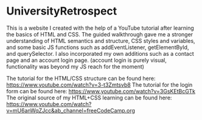 # UniversityRetrospect

This is a website I created with the help of a YouTube tutorial after learning the basics of HTML and CSS.
The guided walkthrough gave me a stronger understanding of HTML semantics and structure, CSS styles and variables, and some basic JS functions such as addEventListener, getElementById, and querySelector.
I also incorporated my own additions such as a contact page and an account login page.
  (account login is purely visual, functionality was beyond my JS reach for the moment)
  
The tutorial for the HTML/CSS structure can be found here: https://www.youtube.com/watch?v=3-t3Zmtsvb8
The tutorial for the login form can be found here: https://www.youtube.com/watch?v=3GsKEtBcGTk
The original source of my HTML+CSS learning can be found here: https://www.youtube.com/watch?v=mU6anWqZJcc&ab_channel=freeCodeCamp.org
